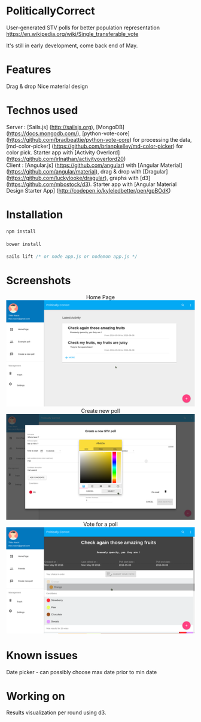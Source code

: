 # PoliticallyCorrect
User-generated STV polls for better population representation
https://en.wikipedia.org/wiki/Single_transferable_vote

It's still in early development, come back end of May.

# Features
Drag & drop
Nice material design

# Technos used
Server : [Sails.js] (http://sailsjs.org), [MongoDB] (https://docs.mongodb.com/), [python-vote-core] (https://github.com/bradbeattie/python-vote-core) for processing the data, [md-color-picker] (https://github.com/brianpkelley/md-color-picker) for color pick. Starter app with [Activity Overlord] (https://github.com/irlnathan/activityoverlord20)
<br />
Client : [Angular.js] (https://github.com/angular) with [Angular Material] (https://github.com/angular/material), drag & drop with [Dragular] (https://github.com/luckylooke/dragular), graphs with [d3] (https://github.com/mbostock/d3). Starter app with [Angular Material Design Starter App] (http://codepen.io/kyleledbetter/pen/gpBOdK)

# Installation
```javascript
npm install

bower install

sails lift /* or node app.js or nodemon app.js */
```

# Screenshots
<p align="center">
   Home Page
   <img src="demo/Screenshot_2016-05-13_16-49-06.png"/>
   <br />
   Create new poll
   <img src="demo/Screenshot_2016-05-13_17-26-04.png"/>
   <br />
    Vote for a poll
    <img src="demo/Screenshot_2016-05-13_16-48-00.png"/>
</p>

# Known issues

Date picker - can possibly choose max date prior to min date

# Working on

Results visualization per round using d3.